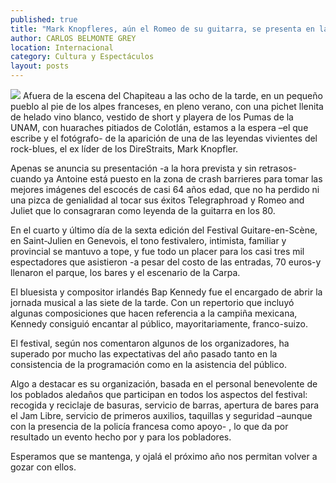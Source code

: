 ```yaml
---
published: true
title: "Mark Knopfleres, aún el Romeo de su guitarra, se presenta en la escena Chapiteau en Francia"
author: CARLOS BELMONTE GREY
location: Internacional
category: Cultura y Espectáculos
layout: posts
---
```


![](http://i.imgur.com/vF7RiDcm.jpg)
Afuera de la escena del Chapiteau a las ocho de la tarde, en un pequeño pueblo al pie de los alpes franceses, en pleno verano, con una pichet llenita de helado vino blanco, vestido de short y playera de los Pumas de la UNAM, con huaraches pitiados de Colotlán, estamos a la espera –el que escribe y el fotógrafo- de la aparición de una de las  leyendas vivientes del rock-blues, el ex líder de los DireStraits, Mark Knopfler.

Apenas se anuncia su presentación -a la hora prevista y sin retrasos- cuando ya Antoine está puesto en la zona de crash barrieres  para tomar las mejores imágenes del escocés de casi 64 años edad, que no ha perdido ni una pizca de genialidad al tocar sus éxitos Telegraphroad y Romeo and Juliet que lo consagraran como leyenda de la guitarra en los 80.

En el cuarto y último día de la sexta edición del Festival Guitare-en-Scène, en Saint-Julien en Genevois, el tono festivalero, intimista, familiar y provincial se mantuvo a tope, y fue todo un placer para los casi tres mil espectadores que asistieron  -a pesar del costo de las entradas, 70 euros-y llenaron el parque, los bares y el escenario de la Carpa.

El bluesista y compositor irlandés Bap Kennedy fue el encargado de abrir la jornada musical a las siete de la tarde. Con un repertorio que incluyó algunas composiciones que hacen referencia a la campiña mexicana, Kennedy consiguió encantar al público, mayoritariamente,  franco-suizo.

El festival, según nos comentaron algunos de los organizadores, ha superado por mucho las expectativas del año pasado tanto en la consistencia de la programación como en la asistencia del público.

Algo a destacar es su organización, basada en el personal benevolente de los poblados aledaños que participan en todos los aspectos del festival: recogida y reciclaje de basuras, servicio de barras, apertura de bares para el Jam Libre, servicio de primeros auxilios, taquillas y seguridad –aunque con la presencia de la policía francesa como apoyo- , lo que da por resultado un evento hecho por y para los pobladores. 

Esperamos que se mantenga, y ojalá el próximo año nos permitan volver a gozar con ellos.
